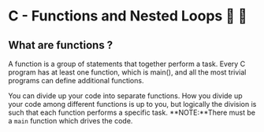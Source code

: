 # C - Functions and Nested Loops :triumph: :triumph:
## What are functions ?
A function is a group of statements that together perform a task. Every C program has at least one function, which is main(), and all the most trivial programs can define additional functions.

You can divide up your code into separate functions. How you divide up your code among different functions is up to you, but logically the division is such that each function performs a specific task.
**NOTE:**There must be a ```main``` function which drives the code.
